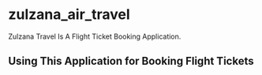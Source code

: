 # zulzana_air_travel

Zulzana Travel Is A Flight Ticket Booking Application.

## Using This Application for Booking Flight Tickets 

